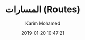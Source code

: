 ---
extends: _layouts.post
section: body
title: المسارات (Routes)
date: 2019-01-20 10:47:21
author: Karim Mohamed
category: php
subcategory: laravel
---